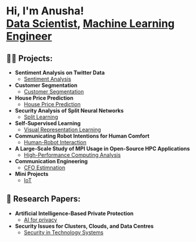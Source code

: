 <h1>Hi, I'm Anusha! <br/><a href="https://github.com/Anusha-Katha">Data Scientist</a>, <a href="https://www.linkedin.com/in/anusha-katha-843605171/">Machine Learning Engineer</a>

<h2>👨‍💻 Projects:</h2>

- <b>Sentiment Analysis on Twitter Data</b>
  - [Sentiment Analysis](https://github.com/Anusha-Katha/Sentiment-Analysis)
- <b>Customer Segmentation</b>
  - [Customer Segmentation](https://github.com/Anusha-Katha/Customer-Segmentation)
- <b>House Price Prediction</b>
  - [House Price Prediction](https://github.com/Anusha-Katha/House-Price-Prediction)
- <b>Security Analysis of Split Neural Networks</b>
  - [Split Learning](https://github.com/Anusha-Katha/Academic-Projects/blob/main/Split_Learning.pdf)
- <b>Self-Supervised Learning</b>
  - [Visual Representation Learning](https://github.com/Anusha-Katha/Anusha-Katha/assets/123344983/bd7d1799-0e4f-4004-a80b-267df7d05262)
- <b>Communicating Robot Intentions for Human Comfort</b>
  - [Human-Robot Interaction](https://github.com/Anusha-Katha/Academic-Projects/blob/main/Communicating_Robot_Intentions_for_Human_Comfort.pdf)
- <b>A Large-Scale Study of MPI Usage in Open-Source HPC Applications</b>
  - [High-Performance Computing Analysis](https://github.com/Anusha-Katha/Anusha-Katha/assets/123344983/be504667-37c2-419c-9a90-40449db4427a)
- <b>Communication Engineering</b>
  - [CFO Estimnation](https://github.com/Anusha-Katha/Academic-Projects/tree/main/Final_Year_Project)
- <b>Mini Projects</b>
  - [IoT](https://github.com/Anusha-Katha/Academic-Projects/tree/main/IoT-projects)
  
<h2>🔎 Research Papers:</h2>

- <b>Artificial Intelligence-Based Private Protection</b>
  - [AI for privacy](https://github.com/Anusha-Katha/Research_papers/blob/main/Artificial%20Intelligence%20based%20private%20protection)
- <b>Security Issues for Clusters, Clouds, and Data Centres</b>
  - [Security in Technology Systems](https://github.com/Anusha-Katha/Research_papers/blob/main/Security%20Issues%20for%20Clusters%2C%20Clouds%20%2C%20and%20Data%20Centres)


